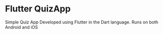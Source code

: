 # Flutter QuizApp

Simple Quiz App Developed using Flutter in the Dart language. Runs on both Android and iOS
